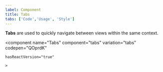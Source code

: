 ```yaml
---
label: Component
title: Tabs
tabs: ['Code','Usage', 'Style']
---
```


<page-intro>**Tabs** are used to quickly navigate between views within the same context.</page-intro>

<component 
    name="Tabs"
    component="tabs" 
    variation="tabs"
    codepen="QOprdK"
    
    hasReactVersion="true"
    
    >
</component>